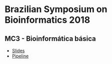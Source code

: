 # Brazilian Symposium on Bioinformatics 2018

## MC3 - Bioinformática básica

* [Slides](https://github.com/waldeyr/bsb2018/blob/master/latex/bsb2018_minicurso.pdf) 
* [Pipeline](https://github.com/waldeyr/bsb2018/blob/master/pipeline/pipelinedenovo.md)

